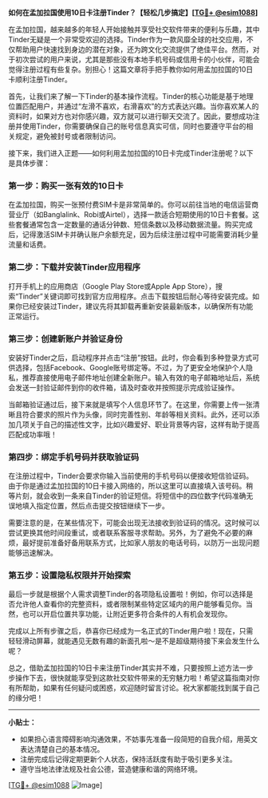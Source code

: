 **如何在孟加拉国使用10日卡注册Tinder？【轻松几步搞定】[[TG💪+ @esim1088](https://t.me/s/esim1088)]**

在孟加拉国，越来越多的年轻人开始接触并享受社交软件带来的便利与乐趣，其中Tinder无疑是一个非常受欢迎的选择。Tinder作为一款风靡全球的社交应用，不仅帮助用户快速找到身边的潜在对象，还为跨文化交流提供了绝佳平台。然而，对于初次尝试的用户来说，尤其是那些没有本地手机号码或信用卡的小伙伴，可能会觉得注册过程有些复杂。别担心！这篇文章将手把手教你如何用孟加拉国的10日卡顺利注册Tinder。

首先，让我们来了解一下Tinder的基本操作流程。Tinder的核心功能是基于地理位置匹配用户，并通过“左滑不喜欢，右滑喜欢”的方式表达兴趣。当你喜欢某人的资料时，如果对方也对你感兴趣，双方就可以进行聊天交流了。因此，要想成功注册并使用Tinder，你需要确保自己的账号信息真实可信，同时也要遵守平台的相关规定，避免被封号或者限制访问。

接下来，我们进入正题——如何利用孟加拉国的10日卡完成Tinder注册呢？以下是具体步骤：

### 第一步：购买一张有效的10日卡

在孟加拉国，购买一张预付费SIM卡是非常简单的。你可以前往当地的电信运营商营业厅（如Banglalink、Robi或Airtel），选择一款适合短期使用的10日卡套餐。这些套餐通常包含一定数量的通话分钟数、短信条数以及移动数据流量。购买完成后，记得激活SIM卡并确认账户余额充足，因为后续注册过程中可能需要消耗少量流量和话费。

### 第二步：下载并安装Tinder应用程序

打开手机上的应用商店（Google Play Store或Apple App Store），搜索“Tinder”关键词即可找到官方应用程序。点击下载按钮后耐心等待安装完成。如果你已经安装过Tinder，建议先将其卸载再重新安装最新版本，以确保所有功能正常运行。

### 第三步：创建新账户并验证身份

安装好Tinder之后，启动程序并点击“注册”按钮。此时，你会看到多种登录方式可供选择，包括Facebook、Google账号绑定等。不过，为了更安全地保护个人隐私，推荐直接使用电子邮件地址创建全新账户。输入有效的电子邮箱地址后，系统会发送一封验证邮件到你的收件箱，请及时查收并按照提示完成验证操作。

当邮箱验证通过后，接下来就是填写个人信息环节了。在这里，你需要上传一张清晰且符合要求的照片作为头像，同时完善性别、年龄等相关资料。此外，还可以添加几项关于自己的描述性文字，比如兴趣爱好、职业背景等内容，这样有助于提高匹配成功率哦！

### 第四步：绑定手机号码并获取验证码

在注册过程中，Tinder会要求你输入当前使用的手机号码以便接收短信验证码。由于你是通过孟加拉国的10日卡接入网络的，所以这里可以直接填入该号码。稍等片刻，就会收到一条来自Tinder的验证短信。将短信中的四位数字代码准确无误地填入指定位置，然后点击提交按钮继续下一步。

需要注意的是，在某些情况下，可能会出现无法接收到验证码的情况。这时候可以尝试更换其他时间段重试，或者联系客服寻求帮助。另外，为了避免不必要的麻烦，最好提前准备好备用联系方式，比如家人朋友的电话号码，以防万一出现问题能够迅速解决。

### 第五步：设置隐私权限并开始探索

最后一步就是根据个人需求调整Tinder的各项隐私设置啦！例如，你可以选择是否允许他人查看你的完整资料，或者限制某些特定区域内的用户能够看见你。当然，也可以开启位置共享功能，让附近更多符合条件的人有机会发现你。

完成以上所有步骤之后，恭喜你已经成为一名正式的Tinder用户啦！现在，只需轻轻滑动屏幕，就能遇见无数有趣的新面孔啦～是不是超级期待接下来会发生什么呢？

总之，借助孟加拉国的10日卡来注册Tinder其实并不难，只要按照上述方法一步步操作下去，很快就能享受到这款社交软件带来的无穷魅力啦！希望这篇指南对你有所帮助，如果有任何疑问或困惑，欢迎随时留言讨论。祝大家都能找到属于自己的缘分吧！

---

**小贴士：**
- 如果担心语言障碍影响沟通效果，不妨事先准备一段简短的自我介绍，用英文表达清楚自己的基本情况。
- 注册完成后记得定期更新个人状态，保持活跃度有助于吸引更多关注。
- 遵守当地法律法规及社会公德，营造健康和谐的网络环境。

[[TG💪+ @esim1088](https://t.me/s/esim1088) ![Image](https://i.postimg.cc/4NQfJmqS/Snipaste-2025-05-13-00-14-12.png)]